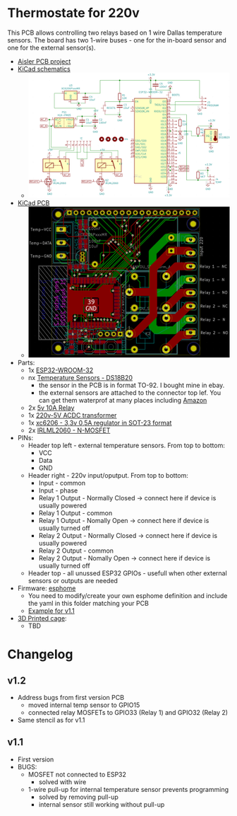# Thermostate for 220v
This PCB allows controlling two relays based on 1 wire Dallas temperature sensors. The board has two 1-wire buses - one for the in-board sensor and one for the external sensor(s).

- [Aisler PCB project](https://aisler.net/p/ORVQXQHK)
- [KiCad schematics](KiCad/esp32-temp.sch)
  - ![Schematics Preview](pictures/esp32-temp_schematics.png)
- [KiCad PCB](KiCad/esp32-temp.kicad_pcb)
  - ![Schematics Preview](pictures/esp32-temp_pcb.png)
- Parts:
  - 1x [ESP32-WROOM-32](https://www.espressif.com/sites/default/files/documentation/esp32-wroom-32_datasheet_en.pdf)
  - nx [Temperature Sensors - DS18B20](http://datasheets.maximintegrated.com/en/ds/DS18B20.pdf)
    - the sensor in the PCB is in format TO-92. I bought mine in ebay.
    - the external sensors are attached to the connector top lef. You can get them waterprof at many places including [Amazon](https://www.amazon.de/AZDelivery-digitaler-Temperatursensor-Temperaturf%C3%BChler-wasserdicht/dp/B075FV3PQR/ref=sr_1_8?dchild=1&keywords=DS18B20&qid=1598127886&sr=8-8)
  - 2x [5v 10A Relay](http://www.sanyourelay.ca/public/products/pdf/SRD.pdf)
  - 1x [220v-5V ACDC transformer](http://www.hlktech.net/product_detail.php?ProId=59)
  - 1x [xc6206 - 3,3v 0,5A regulator in SOT-23 format](https://www.torexsemi.com/file/xc6206/XC6206.pdf)
  - 2x [IRLML2060 - N-MOSFET](https://www.infineon.com/dgdl/irlml2060pbf.pdf?fileId=5546d462533600a401535664b7fb25ee)
- PINs:
  - Header top left - external temperature sensors. From top to bottom:
    - VCC
    - Data
    - GND
  - Header right - 220v input/oputput. From top to bottom:
    - Input - common
    - Input - phase
    - Relay 1 Output - Normally Closed -> connect here if device is usually powered
    - Relay 1 Output - common
    - Relay 1 Output - Nomally Open -> connect here if device is usually turned off
    - Relay 2 Output - Normally Closed -> connect here if device is usually powered
    - Relay 2 Output - common
    - Relay 2 Output - Nomally Open -> connect here if device is usually turned off
  - Header top - all unussed ESP32 GPIOs - usefull when other external sensors or outputs are needed
- Firmware: [esphome](esphome.io)
  - You need to modify/create your own esphome definition and include the yaml in this folder matching your PCB
  - [Example for v1.1](../../thermostate1_buhardilla.yaml)
- [3D Printed cage](cages):
  - TBD

# Changelog

## v1.2
  - Address bugs from first version PCB
    - moved internal temp sensor to GPIO15
    - connected relay MOSFETs to GPIO33 (Relay 1) and GPIO32 (Relay 2)
  - Same stencil as for v1.1
## v1.1
  - First version
  - BUGS:
    - MOSFET not connected to ESP32
      - solved with wire
    - 1-wire pull-up for internal temperature sensor prevents programming
      - solved by removing pull-up
      - internal sensor still working without pull-up
